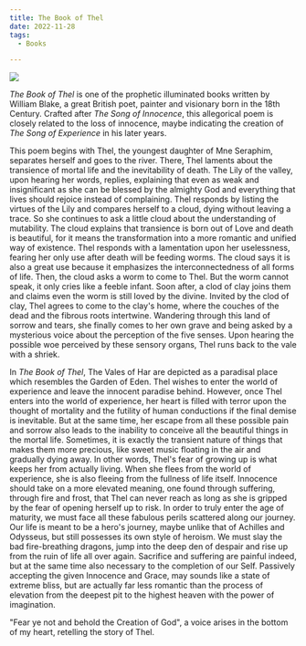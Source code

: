 ```yaml
---
title: The Book of Thel
date: 2022-11-28
tags:
  - Books

---
```


![](https://pic.imgdb.cn/item/63846efb16f2c2beb180ff2b.jpg)

*The Book of Thel* is one of the prophetic illuminated books written by William Blake, a great British poet, painter and visionary born in the 18th Century. Crafted after *The Song of Innocence*, this allegorical poem is closely related to the loss of innocence, maybe indicating the creation of *The Song of Experience* in his later years.

<!--more-->

This poem begins with Thel, the youngest daughter of Mne Seraphim, separates herself and goes to the river. There, Thel laments about the transience of mortal life and the inevitability of death. The Lily of the valley, upon hearing her words, replies, explaining that even as weak and insignificant as she can be blessed by the almighty God and everything that lives should rejoice instead of complaining. Thel responds by listing the virtues of the Lily and compares herself to a cloud, dying without leaving a trace. So she continues to ask a little cloud about the understanding of mutability. The cloud explains that transience is born out of Love and death is beautiful, for it means the transformation into a more romantic and unified way of existence. Thel responds with a lamentation upon her uselessness, fearing her only use after death will be feeding worms. The cloud says it is also a great use because it emphasizes the interconnectedness of all forms of life. Then, the cloud asks a worm to come to Thel. But the worm cannot speak, it only cries like a feeble infant. Soon after, a clod of clay joins them and claims even the worm is still loved by the divine. Invited by the clod of clay, Thel agrees to come to the clay's home, where the couches of the dead and the fibrous roots intertwine. Wandering through this land of sorrow and tears, she finally comes to her own grave and being asked by a mysterious voice about the perception of the five senses. Upon hearing the possible woe perceived by these sensory organs, Thel runs back to the vale with a shriek.

In *The Book of Thel*, The Vales of Har are depicted as a paradisal place which resembles the Garden of Eden. Thel wishes to enter the world of experience and leave the innocent paradise behind. However, once Thel enters into the world of experience, her heart is filled with terror upon the thought of mortality and the futility of human conductions if the final demise is inevitable. But at the same time, her escape from all these possible pain and sorrow also leads to the inability to conceive all the beautiful things in the mortal life. Sometimes, it is exactly the transient nature of things that makes them more precious, like sweet music floating in the air and gradually dying away. In other words, Thel's fear of growing up is what keeps her from actually living. When she flees from the world of experience, she is also fleeing from the fullness of life itself. Innocence should take on a more elevated meaning, one found through suffering, through fire and frost, that Thel can never reach as long as she is gripped by the fear of opening herself up to risk. In order to truly enter the age of maturity, we must face all these fabulous perils scattered along our journey. Our life is meant to be a hero's journey, maybe unlike that of Achilles and Odysseus, but still possesses its own style of heroism. We must slay the bad fire-breathing dragons, jump into the deep den of despair and rise up from the ruin of life all over again. Sacrifice and suffering are painful indeed, but at the same time also necessary to the completion of our Self. Passively accepting the given Innocence and Grace, may sounds like a state of extreme bliss, but are actually far less romantic than the process of elevation from the deepest pit to the highest heaven with the power of imagination. 

"Fear ye not and behold the Creation of God", a voice arises in the bottom of my heart, retelling the story of Thel.



